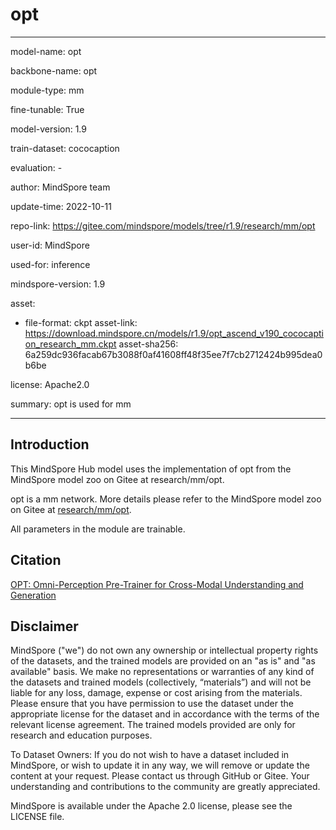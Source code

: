 # opt

---

model-name: opt

backbone-name: opt

module-type: mm

fine-tunable: True

model-version: 1.9

train-dataset: cococaption

evaluation: -

author: MindSpore team

update-time: 2022-10-11

repo-link: <https://gitee.com/mindspore/models/tree/r1.9/research/mm/opt>

user-id: MindSpore

used-for: inference

mindspore-version: 1.9

asset:

-
    file-format: ckpt
    asset-link: <https://download.mindspore.cn/models/r1.9/opt_ascend_v190_cococaption_research_mm.ckpt>
    asset-sha256: 6a259dc936facab67b3088f0af41608ff48f35ee7f7cb2712424b995dea0b6be

license: Apache2.0

summary: opt is used for mm

---

## Introduction

This MindSpore Hub model uses the implementation of opt from the MindSpore model zoo on Gitee at research/mm/opt.

opt is a mm network. More details please refer to the MindSpore model zoo on Gitee at [research/mm/opt](https://gitee.com/mindspore/models/blob/r1.9/research/mm/opt/README.md).

All parameters in the module are trainable.

## Citation

[OPT: Omni-Perception Pre-Trainer for Cross-Modal Understanding and Generation](https://arxiv.org/pdf/2107.00249v2.pdf)

## Disclaimer

MindSpore ("we") do not own any ownership or intellectual property rights of the datasets, and the trained models are provided on an "as is" and "as available" basis. We make no representations or warranties of any kind of the datasets and trained models (collectively, “materials”) and will not be liable for any loss, damage, expense or cost arising from the materials. Please ensure that you have permission to use the dataset under the appropriate license for the dataset and in accordance with the terms of the relevant license agreement. The trained models provided are only for research and education purposes.

To Dataset Owners: If you do not wish to have a dataset included in MindSpore, or wish to update it in any way, we will remove or update the content at your request. Please contact us through GitHub or Gitee. Your understanding and contributions to the community are greatly appreciated.

MindSpore is available under the Apache 2.0 license, please see the LICENSE file.
